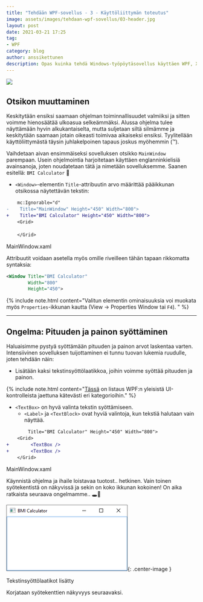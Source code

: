 ```yaml
---
title: "Tehdään WPF-sovellus - 3 - Käyttöliittymän toteutus"
image: assets/images/tehdaan-wpf-sovellus/03-header.jpg
layout: post
date: 2021-03-21 17:25
tag:
- WPF
category: blog
author: anssikettunen
description: Opas kuinka tehdä Windows-työpöytäsovellus käyttäen WPF, XAML ja C#.
---
```


![][2]

## Otsikon muuttaminen

Keskitytään ensiksi saamaan ohjelman toiminnallisuudet valmiiksi ja sitten voimme hienosäätää ulkoasua selkeämmäksi. Alussa ohjelma tulee näyttämään hyvin alkukantaiselta, mutta suljetaan siltä silmämme ja keskitytään saamaan jotain oikeasti toimivaa aikaiseksi ensiksi. Tyylitellään käyttöliittymästä täysin juhlakelpoinen tapaus joskus myöhemmin (™).

Vaihdetaan aivan ensimmäiseksi sovelluksen otsikko `MainWindow` parempaan. Usein ohjelmointia harjoitetaan käyttäen englanninkielisiä avainsanoja, joten noudatetaan tätä ja nimetään sovelluksemme. Saanen esitellä: `BMI Calculator` 🎉

* `<Window>`-elementin `Title`-attribuutin arvo määrittää pääikkunan otsikossa näytettävän tekstin:

```diff
    mc:Ignorable="d"
-    Title="MainWindow" Height="450" Width="800">
+    Title="BMI Calculator" Height="450" Width="800">
    <Grid>
    
    </Grid>
```
<figcaption>MainWindow.xaml</figcaption>

Attribuutit voidaan asetella myös omille riveilleen tähän tapaan rikkomatta syntaksia:

```xml
<Window Title="BMI Calculator"
        Width="800"
        Height="450">
```

{% include note.html content="Valitun elementin ominaisuuksia voi muokata myös `Properties`-ikkunan kautta (View -> Properties Window tai `F4`). " %}

---

## Ongelma: Pituuden ja painon syöttäminen

Haluaisimme pystyä syöttämään pituuden ja painon arvot laskentaa varten.
Intensiivinen sovelluksen tuijottaminen ei tunnu tuovan lukemia ruudulle, joten tehdään näin:
* Lisätään kaksi tekstinsyöttölaatikkoa, joihin voimme syöttää pituuden ja painon.

{% include note.html content="[Tässä](https://docs.microsoft.com/en-us/dotnet/desktop/wpf/controls/controls-by-category) on listaus WPF:n yleisistä UI-kontrolleista jaettuna kätevästi eri kategorioihin." %}

* `<TextBox>` on hyvä valinta tekstin syöttämiseen.
    * `<Label>` ja `<TextBlock>` ovat hyviä valintoja, kun tekstiä halutaan vain näyttää.

```diff
        Title="BMI Calculator" Height="450" Width="800">
    <Grid>
+        <TextBox />
+        <TextBox />
    </Grid>
```
<figcaption>MainWindow.xaml</figcaption>

Käynnistä ohjelma ja ihaile loistavaa tuotost.. hetkinen. Vain toinen syötekentistä on näkyvissä ja sekin on koko ikkunan kokoinen! On aika ratkaista seuraava ongelmamme.. 🕳🐇

![Tekstinsyöttölaatikot lisätty][1]{: .center-image }
<figcaption class="caption">Tekstinsyöttölaatikot lisätty</figcaption>

Korjataan syötekenttien näkyvyys seuraavaksi.

[1]: /assets/images/tehdaan-wpf-sovellus/03-01.png
[2]: /assets/images/tehdaan-wpf-sovellus/03-header.jpg
